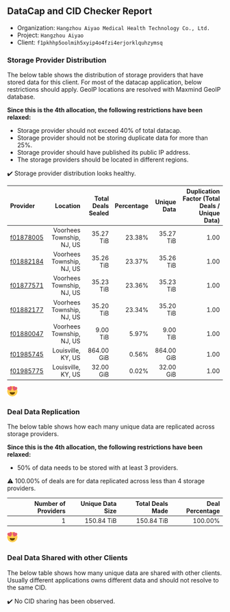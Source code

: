 ## DataCap and CID Checker Report
 - Organization: `Hangzhou Aiyao Medical Health Technology Co., Ltd.`
 - Project: `Hangzhou Aiyao`
 - Client: `f1pkhhp5oolmih5xyip4o4fzi4erjorklquhzymsq`
### Storage Provider Distribution
The below table shows the distribution of storage providers that have stored data for this client.
For most of the datacap application, below restrictions should apply. GeoIP locations are resolved with Maxmind GeoIP database.

**Since this is the 4th allocation, the following restrictions have been relaxed:**
 - Storage provider should not exceed 40% of total datacap.
 - Storage provider should not be storing duplicate data for more than 25%.
 - Storage provider should have published its public IP address.
 - The storage providers should be located in different regions.

✔️ Storage provider distribution looks healthy.

| Provider                                              |                  Location | Total Deals Sealed | Percentage | Unique Data | Duplication Factor (Total Deals / Unique Data) |
| :---------------------------------------------------- | ------------------------: | -----------------: | ---------: | ----------: | ---------------------------------------------: |
| [f01878005](https://filfox.info/en/address/f01878005) | Voorhees Township, NJ, US |          35.27 TiB |     23.38% |   35.27 TiB |                                           1.00 |
| [f01882184](https://filfox.info/en/address/f01882184) | Voorhees Township, NJ, US |          35.26 TiB |     23.37% |   35.26 TiB |                                           1.00 |
| [f01877571](https://filfox.info/en/address/f01877571) | Voorhees Township, NJ, US |          35.23 TiB |     23.36% |   35.23 TiB |                                           1.00 |
| [f01882177](https://filfox.info/en/address/f01882177) | Voorhees Township, NJ, US |          35.20 TiB |     23.34% |   35.20 TiB |                                           1.00 |
| [f01880047](https://filfox.info/en/address/f01880047) | Voorhees Township, NJ, US |           9.00 TiB |      5.97% |    9.00 TiB |                                           1.00 |
| [f01985745](https://filfox.info/en/address/f01985745) |        Louisville, KY, US |         864.00 GiB |      0.56% |  864.00 GiB |                                           1.00 |
| [f01985775](https://filfox.info/en/address/f01985775) |        Louisville, KY, US |          32.00 GiB |      0.02% |   32.00 GiB |                                           1.00 |

![Provider Distribution](https://raw.githubusercontent.com/data-preservation-programs/filplus-checker-assets/main/filecoin-project/filecoin-plus-large-datasets/issues/440/1670655926439.png)
### Deal Data Replication
The below table shows how each many unique data are replicated across storage providers.

**Since this is the 4th allocation, the following restrictions have been relaxed:**
- 50% of data needs to be stored with at least 3 providers.

⚠️ 100.00% of deals are for data replicated across less than 4 storage providers.

| Number of Providers | Unique Data Size | Total Deals Made | Deal Percentage |
| ------------------: | ---------------: | ---------------: | --------------: |
|                   1 |       150.84 TiB |       150.84 TiB |         100.00% |

![Replication Distribution](https://raw.githubusercontent.com/data-preservation-programs/filplus-checker-assets/main/filecoin-project/filecoin-plus-large-datasets/issues/440/1670655926867.png)
### Deal Data Shared with other Clients
The below table shows how many unique data are shared with other clients.
Usually different applications owns different data and should not resolve to the same CID.

✔️ No CID sharing has been observed.
